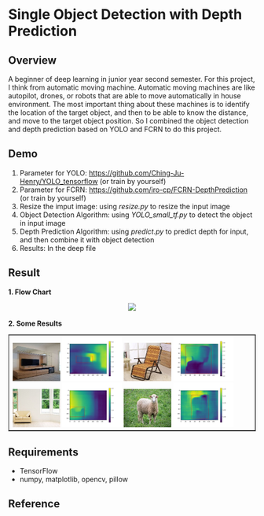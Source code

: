 # Single Object Detection with Depth Prediction

## Overview
A beginner of deep learning in junior year second semester. For this project, I think from automatic moving machine.
Automatic moving machines are like autopilot, drones, or robots that are able to move automatically in house environment. The most important thing about these machines is to identify the location of the target object, and then to be able to know the distance, and move to the target object position. So I combined the object detection and depth prediction based on YOLO and FCRN to do this project.

## Demo
1. Parameter for YOLO: https://github.com/Ching-Ju-Henry/YOLO_tensorflow (or train by yourself)
2. Parameter for FCRN: https://github.com/iro-cp/FCRN-DepthPrediction (or train by yourself)
3. Resize the imput image: using *resize.py* to resize the input image
4. Object Detection Algorithm: using *YOLO_small_tf.py* to detect the object in input image
5. Depth Prediction Algorithm: using *predict.py* to predict depth for input, and then combine it with object detection
6. Results: In the deep file

## Result
**1. Flow Chart**
<center>
<img src="./results/flow.jpg" >
<br>
</center>

**2. Some Results**
<table border=1>
<tr>
<td>
<img src="./resize/TV_resize.jpg" width="20%"/>
<img src="./deep/TV.jpg"  width="25%"/>
<img src="./resize/chair_resize.jpg" width="20%"/>
<img src="./deep/chair.jpg" width="25%"/>
<img src="./resize/sofa_resize.jpg" width="20%"/>
<img src="./deep/sofa.jpg"  width="25%"/>
<img src="./resize/sheep_resize.jpg" width="20%"/>
<img src="./deep/sheep.jpg" width="25%"/>
</td>
</tr>

</table>

## Requirements
* TensorFlow
* numpy, matplotlib, opencv, pillow

## Reference
